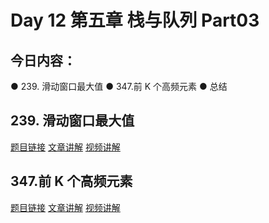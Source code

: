 # Day 12 第五章 栈与队列 Part03

## 今日内容： 

● 239. 滑动窗口最大值
● 347.前 K 个高频元素
● 总结

## 239. 滑动窗口最大值
[题目链接]()
[文章讲解]()
[视频讲解]()

## 347.前 K 个高频元素
[题目链接]()
[文章讲解]()
[视频讲解]()
